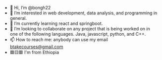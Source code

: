 - 👋 Hi, I’m @bongh22
- 👀 I’m interested in web development, data analysis, and programming in general.
- 🌱 I’m currently learning react and springboot.
- 💞️ I’m looking to collaborate on any project that is being worked on in one of the following languages. Java, javascript, python, and C++.
- 📫 How to reach me: anybody can use my email btakecourses@gmail.com
- 🟩🟨🟥 I'm from Ethiopia

<!---
bongh22/bongh22 is a ✨ special ✨ repository because its `README.md` (this file) appears on your GitHub profile.
You can click the Preview link to take a look at your changes.
--->
